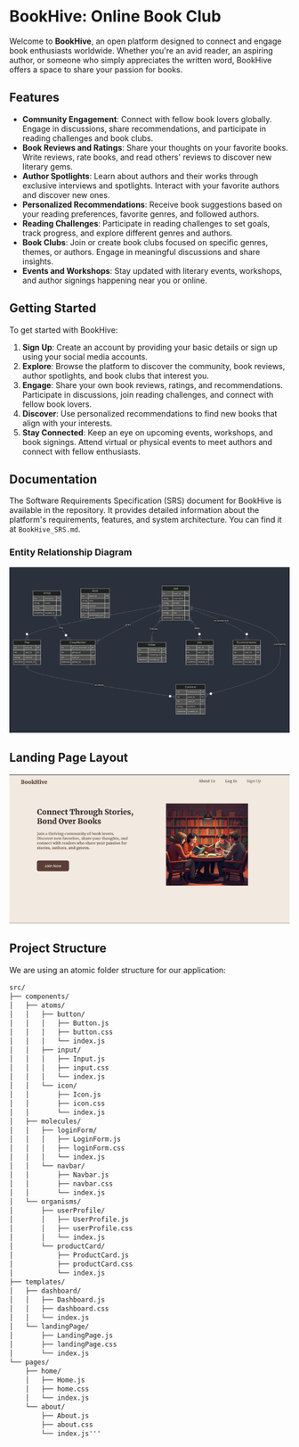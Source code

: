# BookHive: Online Book Club

Welcome to **BookHive**, an open platform designed to connect and engage book enthusiasts worldwide. Whether you're an avid reader, an aspiring author, or someone who simply appreciates the written word, BookHive offers a space to share your passion for books.

## Features

- **Community Engagement**: Connect with fellow book lovers globally. Engage in discussions, share recommendations, and participate in reading challenges and book clubs.
- **Book Reviews and Ratings**: Share your thoughts on your favorite books. Write reviews, rate books, and read others' reviews to discover new literary gems.
- **Author Spotlights**: Learn about authors and their works through exclusive interviews and spotlights. Interact with your favorite authors and discover new ones.
- **Personalized Recommendations**: Receive book suggestions based on your reading preferences, favorite genres, and followed authors.
- **Reading Challenges**: Participate in reading challenges to set goals, track progress, and explore different genres and authors.
- **Book Clubs**: Join or create book clubs focused on specific genres, themes, or authors. Engage in meaningful discussions and share insights.
- **Events and Workshops**: Stay updated with literary events, workshops, and author signings happening near you or online.

## Getting Started

To get started with BookHive:

1. **Sign Up**: Create an account by providing your basic details or sign up using your social media accounts.
2. **Explore**: Browse the platform to discover the community, book reviews, author spotlights, and book clubs that interest you.
3. **Engage**: Share your own book reviews, ratings, and recommendations. Participate in discussions, join reading challenges, and connect with fellow book lovers.
4. **Discover**: Use personalized recommendations to find new books that align with your interests.
5. **Stay Connected**: Keep an eye on upcoming events, workshops, and book signings. Attend virtual or physical events to meet authors and connect with fellow enthusiasts.

## Documentation

The Software Requirements Specification (SRS) document for BookHive is available in the repository. It provides detailed information about the platform's requirements, features, and system architecture. You can find it at `BookHive_SRS.md`.

### Entity Relationship Diagram
![ER Diagram](er-diagram.png)

## Landing Page Layout

![Landing Page Layout](layout.png)

## Project Structure

We are using an atomic folder structure for our application:

```
src/
├── components/
│   ├── atoms/
│   │   ├── button/
│   │   │   ├── Button.js
│   │   │   ├── button.css
│   │   │   └── index.js
│   │   ├── input/
│   │   │   ├── Input.js
│   │   │   ├── input.css
│   │   │   └── index.js
│   │   └── icon/
│   │       ├── Icon.js
│   │       ├── icon.css
│   │       └── index.js
│   ├── molecules/
│   │   ├── loginForm/
│   │   │   ├── LoginForm.js
│   │   │   ├── loginForm.css
│   │   │   └── index.js
│   │   └── navbar/
│   │       ├── Navbar.js
│   │       ├── navbar.css
│   │       └── index.js
│   └── organisms/
│       ├── userProfile/
│       │   ├── UserProfile.js
│       │   ├── userProfile.css
│       │   └── index.js
│       └── productCard/
│           ├── ProductCard.js
│           ├── productCard.css
│           └── index.js
├── templates/
│   ├── dashboard/
│   │   ├── Dashboard.js
│   │   ├── dashboard.css
│   │   └── index.js
│   └── landingPage/
│       ├── LandingPage.js
│       ├── landingPage.css
│       └── index.js
└── pages/
    ├── home/
    │   ├── Home.js
    │   ├── home.css
    │   └── index.js
    └── about/
        ├── About.js
        ├── about.css
        └── index.js'''
